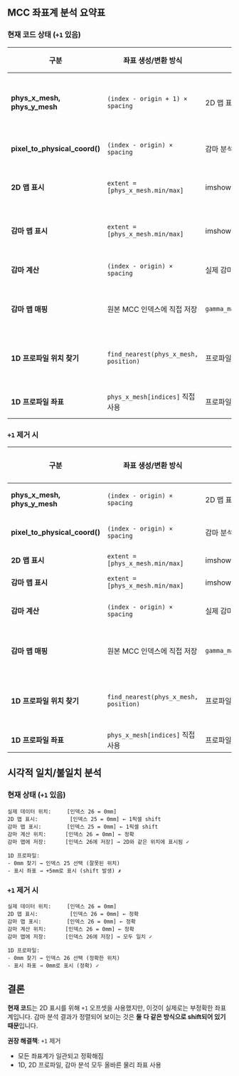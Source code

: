 ## MCC 좌표계 분석 요약표

### 현재 코드 상태 (`+1` 있음)

| 구분 | 좌표 생성/변환 방식 | 사용되는 곳 | 결과 | 정확성 |
|------|-------------------|------------|------|--------|
| **phys_x_mesh, phys_y_mesh** | `(index - origin + 1) × spacing` | 2D 맵 표시 (extent) | 인덱스 25 → 0mm<br>인덱스 26 → +5mm | ✗ (1픽셀 shift) |
| **pixel_to_physical_coord()** | `(index - origin) × spacing` | 감마 분석 좌표 계산 | 인덱스 26 → 0mm | ✓ (정확) |
| **2D 맵 표시** | `extent = [phys_x_mesh.min/max]` | imshow의 extent 파라미터 | +1 픽셀 shift된 extent | - |
| **감마 맵 표시** | `extent = [phys_x_mesh.min/max]` | imshow의 extent 파라미터 | +1 픽셀 shift된 extent | - |
| **감마 계산** | `(index - origin) × spacing` | 실제 감마값 계산 | 정확한 물리 좌표 | ✓ |
| **감마 맵 매핑** | 원본 MCC 인덱스에 직접 저장 | `gamma_map[original_indices]` | 2D 맵과 동일 위치 | ✓ (상대적 일치) |
| **1D 프로파일 위치 찾기** | `find_nearest(phys_x_mesh, position)` | 프로파일 추출 인덱스 | 인덱스 25 선택 (0mm 위치) | ✗ (실제 26이어야) |
| **1D 프로파일 좌표** | `phys_x_mesh[indices]` 직접 사용 | 프로파일 x축 좌표 | +1 픽셀 shift | ✗ |

### `+1` 제거 시

| 구분 | 좌표 생성/변환 방식 | 사용되는 곳 | 결과 | 정확성 |
|------|-------------------|------------|------|--------|
| **phys_x_mesh, phys_y_mesh** | `(index - origin) × spacing` | 2D 맵 표시 (extent) | 인덱스 26 → 0mm | ✓ (정확) |
| **pixel_to_physical_coord()** | `(index - origin) × spacing` | 감마 분석 좌표 계산 | 인덱스 26 → 0mm | ✓ (정확) |
| **2D 맵 표시** | `extent = [phys_x_mesh.min/max]` | imshow의 extent 파라미터 | 정확한 extent | ✓ |
| **감마 맵 표시** | `extent = [phys_x_mesh.min/max]` | imshow의 extent 파라미터 | 정확한 extent | ✓ |
| **감마 계산** | `(index - origin) × spacing` | 실제 감마값 계산 | 정확한 물리 좌표 | ✓ |
| **감마 맵 매핑** | 원본 MCC 인덱스에 직접 저장 | `gamma_map[original_indices]` | 2D 맵과 동일 위치 | ✓ |
| **1D 프로파일 위치 찾기** | `find_nearest(phys_x_mesh, position)` | 프로파일 추출 인덱스 | 인덱스 26 선택 (0mm 위치) | ✓ |
| **1D 프로파일 좌표** | `phys_x_mesh[indices]` 직접 사용 | 프로파일 x축 좌표 | 정확한 좌표 | ✓ |

## 시각적 일치/불일치 분석

### 현재 상태 (`+1` 있음)
```
실제 데이터 위치:     [인덱스 26 = 0mm]
2D 맵 표시:          [인덱스 25 = 0mm] ← 1픽셀 shift
감마 맵 표시:        [인덱스 25 = 0mm] ← 1픽셀 shift  
감마 계산 위치:      [인덱스 26 = 0mm] ← 정확
감마 맵에 저장:      [인덱스 26에 저장] → 2D와 같은 위치에 표시됨 ✓

1D 프로파일:
- 0mm 찾기 → 인덱스 25 선택 (잘못된 위치)
- 표시 좌표 → +5mm로 표시 (shift 발생) ✗
```

### `+1` 제거 시
```
실제 데이터 위치:     [인덱스 26 = 0mm]
2D 맵 표시:          [인덱스 26 = 0mm] ← 정확
감마 맵 표시:        [인덱스 26 = 0mm] ← 정확
감마 계산 위치:      [인덱스 26 = 0mm] ← 정확
감마 맵에 저장:      [인덱스 26에 저장] → 모두 일치 ✓

1D 프로파일:
- 0mm 찾기 → 인덱스 26 선택 (정확한 위치)
- 표시 좌표 → 0mm로 표시 (정확) ✓
```

## 결론

**현재 코드**는 2D 표시를 위해 `+1` 오프셋을 사용했지만, 이것이 실제로는 부정확한 좌표계입니다. 감마 분석 결과가 정렬되어 보이는 것은 **둘 다 같은 방식으로 shift되어 있기 때문**입니다.

**권장 해결책**: `+1` 제거
- 모든 좌표계가 일관되고 정확해짐
- 1D, 2D 프로파일, 감마 분석 모두 올바른 물리 좌표 사용